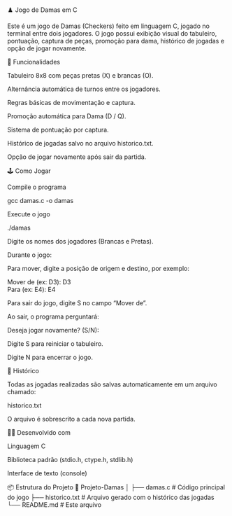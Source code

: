 ♟️ Jogo de Damas em C

Este é um jogo de Damas (Checkers) feito em linguagem C, jogado no terminal entre dois jogadores.
O jogo possui exibição visual do tabuleiro, pontuação, captura de peças, promoção para dama, histórico de jogadas e opção de jogar novamente.

🚀 Funcionalidades

Tabuleiro 8x8 com peças pretas (X) e brancas (O).

Alternância automática de turnos entre os jogadores.

Regras básicas de movimentação e captura.

Promoção automática para Dama (D / Q).

Sistema de pontuação por captura.

Histórico de jogadas salvo no arquivo historico.txt.

Opção de jogar novamente após sair da partida.

🕹️ Como Jogar

Compile o programa

gcc damas.c -o damas


Execute o jogo

./damas


Digite os nomes dos jogadores (Brancas e Pretas).

Durante o jogo:

Para mover, digite a posição de origem e destino, por exemplo:

Mover de (ex: D3): D3  
Para (ex: E4): E4


Para sair do jogo, digite S no campo “Mover de”.

Ao sair, o programa perguntará:

Deseja jogar novamente? (S/N):


Digite S para reiniciar o tabuleiro.

Digite N para encerrar o jogo.

📜 Histórico

Todas as jogadas realizadas são salvas automaticamente em um arquivo chamado:

historico.txt


O arquivo é sobrescrito a cada nova partida.

🧑‍💻 Desenvolvido com

Linguagem C

Biblioteca padrão (stdio.h, ctype.h, stdlib.h)

Interface de texto (console)

📦 Estrutura do Projeto
📁 Projeto-Damas
│
├── damas.c          # Código principal do jogo
├── historico.txt    # Arquivo gerado com o histórico das jogadas
└── README.md        # Este arquivo